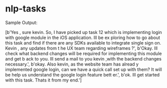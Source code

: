 # nlp-tasks

Sample Output:

[b'Yes , sure kevin. So, I have picked up task 12 which is implementing login with google module in the iOS application. Ill be ex
ploring how to go about this task and find if there are any SDKs available to integrate single sign on. Kevin , any updates from t
he UX team regarding wireframes ?', b'Okay. Ill check what backend changes will be required for implementing this module and get b
ack to you. Ill send a mail to you kevin ,with the backend changes necessary.', b'okay. Also kevin, as the website team has alread
y implemented google login, can we have a quick call set up with them? It will be help us understand the google login feature bett
er.', b'ok. Ill get started with this task. Thats it from my end.']
